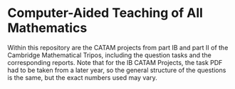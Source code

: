 # Computer-Aided Teaching of All Mathematics

Within this repository are the CATAM projects from part IB and part II of the Cambridge Mathematical Tripos, including the question tasks and the corresponding reports. Note that for the IB CATAM Projects, the task PDF had to be taken from a later year, so the general structure of the questions is the same, but the exact numbers used may vary.

